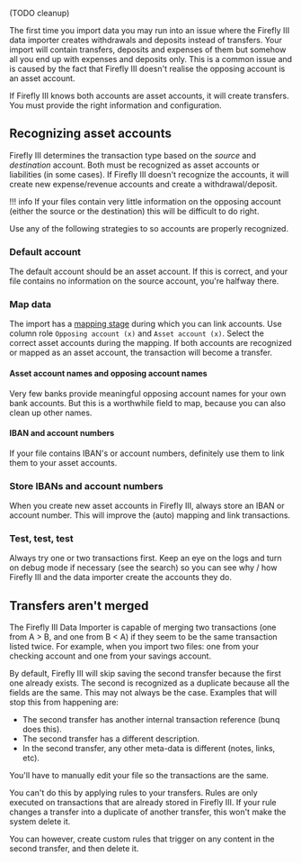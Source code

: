 (TODO cleanup)

The first time you import data you may run into an issue where the Firefly III data importer creates withdrawals and deposits instead of transfers. Your import will contain transfers, deposits and expenses of them but somehow all you end up with expenses and deposits only. This is a common issue and is caused by the fact that Firefly III doesn't realise the opposing account is an asset account.

If Firefly III knows both accounts are asset accounts, it will create transfers. You must provide the right information and configuration.

## Recognizing asset accounts

Firefly III determines the transaction type based on the *source* and *destination* account. Both must be recognized as asset accounts or liabilities (in some cases). If Firefly III doesn't recognize the accounts, it will create new expense/revenue accounts and create a withdrawal/deposit.

!!! info
    If your files contain very little information on the opposing account (either the source or the destination) this will be difficult to do right.

Use any of the following strategies to so accounts are properly recognized.

### Default account

The default account should be an asset account. If this is correct, and your file contains no information on the source account, you're halfway there.

### Map data

The import has a [mapping stage](../how-to-use/map.md) during which you can link accounts. Use column role `Opposing account (x)` and `Asset account (x)`. Select the correct asset accounts during the mapping. If both accounts are recognized or mapped as an asset account, the transaction will become a transfer.

#### Asset account names and opposing account names

Very few banks provide meaningful opposing account names for your own bank accounts. But this is a worthwhile field to map, because you can also clean up other names.

#### IBAN and account numbers

If your file contains IBAN's or account numbers, definitely use them to link them to your asset accounts.

### Store IBANs and account numbers

When you create new asset accounts in Firefly III, always store an IBAN or account number. This will improve the (auto) mapping and link transactions.

### Test, test, test

Always try one or two transactions first. Keep an eye on the logs and turn on debug mode if necessary (see the search) so you can see why / how Firefly III and the data importer create the accounts they do.


## Transfers aren't merged


The Firefly III Data Importer is capable of merging two transactions (one from A > B, and one from B < A) if they seem to be the same transaction listed twice. For example, when you import two files: one from your checking account and one from your savings account.

By default, Firefly III will skip saving the second transfer because the first one already exists. The second is recognized as a duplicate because all the fields are the same. This may not always be the case. Examples that will stop this from happening are:

- The second transfer has another internal transaction reference (bunq does this).
- The second transfer has a different description.
- In the second transfer, any other meta-data is different (notes, links, etc).

You'll have to manually edit your file so the transactions are the same.

You can't do this by applying rules to your transfers. Rules are only executed on transactions that are already stored in Firefly III. If your rule changes a transfer into a duplicate of another transfer, this won't make the system delete it.

You can however, create custom rules that trigger on any content in the second transfer, and then delete it.

